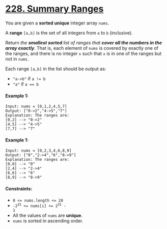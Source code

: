 # [228. Summary Ranges](https://leetcode.com/problems/summary-ranges/description/)

You are given a **sorted unique** integer array ```nums```.

A **range** ```[a,b]``` is the set of all integers from ```a``` to ```b``` (inclusive).

Return *the **smallest sorted** list of ranges that **cover all the numbers in the array exactly***. That is, each element of ```nums``` is covered by exactly one of the ranges, and there is no integer ```x``` such that ```x``` is in one of the ranges but not in ```nums```.

Each range ```[a,b]``` in the list should be output as:

* ```"a->b"``` if ```a != b```
* ```"a"``` if ```a == b```

#### Example 1:
```
Input: nums = [0,1,2,4,5,7]
Output: ["0->2","4->5","7"]
Explanation: The ranges are:
[0,2] --> "0->2"
[4,5] --> "4->5"
[7,7] --> "7"
```

#### Example 1:
```
Input: nums = [0,2,3,4,6,8,9]
Output: ["0","2->4","6","8->9"]
Explanation: The ranges are:
[0,0] --> "0"
[2,4] --> "2->4"
[6,6] --> "6"
[8,9] --> "8->9"
```

#### Constraints:

* ```0 <= nums.length <= 20```
* <code>-2<sup>31</sup> <= nums[i] <= 2<sup>31</sup> - 1</code>
* All the values of ```nums``` are **unique**.
* ```nums``` is sorted in ascending order.